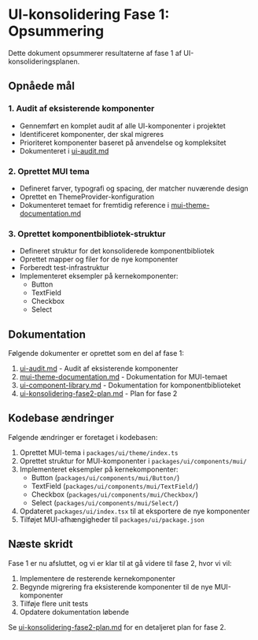 # UI-konsolidering Fase 1: Opsummering

Dette dokument opsummerer resultaterne af fase 1 af UI-konsolideringsplanen.

## Opnåede mål

### 1. Audit af eksisterende komponenter

- Gennemført en komplet audit af alle UI-komponenter i projektet
- Identificeret komponenter, der skal migreres
- Prioriteret komponenter baseret på anvendelse og kompleksitet
- Dokumenteret i [ui-audit.md](./ui-audit.md)

### 2. Oprettet MUI tema

- Defineret farver, typografi og spacing, der matcher nuværende design
- Oprettet en ThemeProvider-konfiguration
- Dokumenteret temaet for fremtidig reference i [mui-theme-documentation.md](./mui-theme-documentation.md)

### 3. Oprettet komponentbibliotek-struktur

- Defineret struktur for det konsoliderede komponentbibliotek
- Oprettet mapper og filer for de nye komponenter
- Forberedt test-infrastruktur
- Implementeret eksempler på kernekomponenter:
  - Button
  - TextField
  - Checkbox
  - Select

## Dokumentation

Følgende dokumenter er oprettet som en del af fase 1:

1. [ui-audit.md](./ui-audit.md) - Audit af eksisterende komponenter
2. [mui-theme-documentation.md](./mui-theme-documentation.md) - Dokumentation for MUI-temaet
3. [ui-component-library.md](./ui-component-library.md) - Dokumentation for komponentbiblioteket
4. [ui-konsolidering-fase2-plan.md](./ui-konsolidering-fase2-plan.md) - Plan for fase 2

## Kodebase ændringer

Følgende ændringer er foretaget i kodebasen:

1. Oprettet MUI-tema i `packages/ui/theme/index.ts`
2. Oprettet struktur for MUI-komponenter i `packages/ui/components/mui/`
3. Implementeret eksempler på kernekomponenter:
   - Button (`packages/ui/components/mui/Button/`)
   - TextField (`packages/ui/components/mui/TextField/`)
   - Checkbox (`packages/ui/components/mui/Checkbox/`)
   - Select (`packages/ui/components/mui/Select/`)
4. Opdateret `packages/ui/index.tsx` til at eksportere de nye komponenter
5. Tilføjet MUI-afhængigheder til `packages/ui/package.json`

## Næste skridt

Fase 1 er nu afsluttet, og vi er klar til at gå videre til fase 2, hvor vi vil:

1. Implementere de resterende kernekomponenter
2. Begynde migrering fra eksisterende komponenter til de nye MUI-komponenter
3. Tilføje flere unit tests
4. Opdatere dokumentation løbende

Se [ui-konsolidering-fase2-plan.md](./ui-konsolidering-fase2-plan.md) for en detaljeret plan for fase 2.
